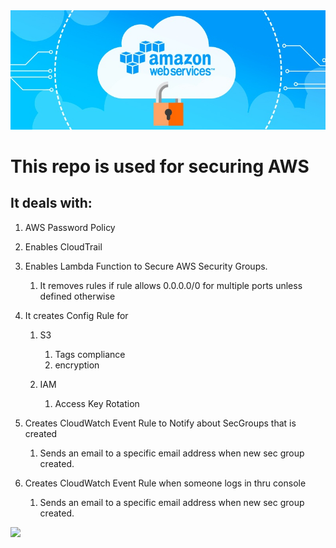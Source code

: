 <img src="./images/secure.jpg" width="1200" />

# This repo is used for securing AWS
## It deals with:
1. AWS Password Policy
2. Enables CloudTrail
3. Enables Lambda Function to Secure AWS Security Groups.
   1. It removes rules if rule allows 0.0.0.0/0 for multiple ports unless defined otherwise

4. It creates Config Rule for 
   1. S3
      1. Tags compliance
      2. encryption

    2. IAM
       1.  Access Key Rotation


5. Creates CloudWatch Event Rule to Notify about SecGroups that is created
   1. Sends an email to a specific email address when new sec group created. 


6. Creates CloudWatch Event Rule when someone logs in thru console
   1. Sends an email to a specific email address when new sec group created. 



<a href="https://asciinema.org/a/dtXcoxgpPhXSRW60s7cluMRro?autoplay=1"><img src="https://asciinema.org/a/dtXcoxgpPhXSRW60s7cluMRro.png" /></a>
